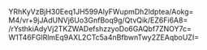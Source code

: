 YRhKyVzBjH30Eeq1JH599AlyFWupmDh2ldptea/Aokg=
M4/vr+9jJAdUNVj6Uo3GnfBoq9g/QtvQik/EZ6Fi6A8=
/rYsthkiAdyVj2TKZWADefshzzyoDo6GAQbf7ZNOY7c=
W1T46FGlRlmEq9AXL2CTc5a4nBfbwnTwy2ZEAqboUZI=
